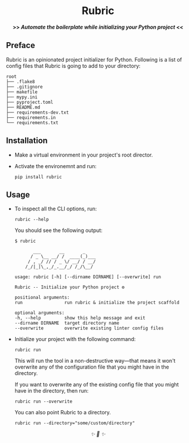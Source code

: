 <div align="center">

<h1>Rubric</h1>
<strong>>> <i>Automate the boilerplate while initializing your Python project</i> <<</strong>

</div>


## Preface

Rubric is an opinionated project initializer for Python. Following is a list of config files that Rubric is going to add to your directory:

```
root
├── .flake8
├── .gitignore
├── makefile
├── mypy.ini
├── pyproject.toml
├── README.md
├── requirements-dev.txt
├── requirements.in
└── requirements.txt
```


## Installation

* Make a virtual environment in your project's root director.

* Activate the environemnt and run:

    ```
    pip install rubric
    ```

## Usage

* To inspect all the CLI options, run:

    ```
    rubric --help
    ```

    You should see the following output:

    ```
    $ rubric

           ___       __       _
          / _ \__ __/ /  ____(_)___
         / , _/ // / _ \/ __/ / __/
        /_/|_|\_,_/_.__/_/ /_/\__/

    usage: rubric [-h] [--dirname DIRNAME] [--overwrite] run

    Rubric -- Initialize your Python project ⚙️

    positional arguments:
    run                run rubric & initialize the project scaffold

    optional arguments:
    -h, --help         show this help message and exit
    --dirname DIRNAME  target directory name
    --overwrite        overwrite existing linter config files

    ```

* Initialize your project with the following command:

    ```
    rubric run
    ```

    This will run the tool in a non-destructive way—that means it won't overwrite any of the configuration file that you might have in the directory.

    If you want to overwrite any of the existing config file that you might have in the directory, then run:

    ```
    rubric run --overwrite
    ```

    You can also point Rubric to a directory.

    ```
    rubric run --directory="some/custom/directory"
    ```

<div align="center">
<i> ✨ 🍰 ✨ </i>
</div>
